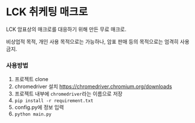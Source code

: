 # LCK 취케팅 매크로

LCK 암표상의 매크로를 대응하기 위해 만든 무료 매크로.

비상업적 목적, 개인 사용 목적으로는 가능하나, 암표 판매 등의 목적으로는 엄격히 사용 금지.

### 사용방법
1. 프로젝트 clone
2. chromedriver 설치
https://chromedriver.chromium.org/downloads
3. 프로젝트 내부에 `chromedriver`라는 이름으로 저장
4. `pip install -r requirement.txt`
5. config.py에 정보 입력
6. `python main.py`
